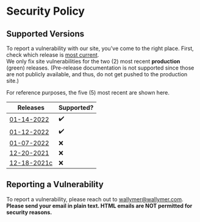 # Security Policy

## Supported Versions
To report a vulnerability with our site, you've come to the right place. First, check which release is [most current](https://github.com/Wallymer/unicorndocs/releases).  
We only fix site vulnerabilities for the two (2) most recent **production** (green) releases. (Pre-release documentation is not supported since those are not publicly available, and thus, do not get pushed to the production site.)  

For reference purposes, the five (5) most recent are shown here.

| Releases | Supported?          |
| ------- | ------------------ |
| [01-14-2022](https://github.com/Wallymer/unicorndocs/tree/prod/01-14-2022) | :heavy_check_mark: |
| [01-12-2022](https://github.com/Wallymer/unicorndocs/tree/prod/01-12-2022) | :heavy_check_mark: |
| [01-07-2022](https://github.com/Wallymer/unicorndocs/tree/prod/01-07-2022) | :x: |
| [12-20-2021](https://github.com/Wallymer/unicorndocs/tree/prod/12-20-2021) | :x: |
| [12-18-2021c](https://github.com/Wallymer/unicorndocs/tree/prod/12-18-2021c) | :x: |

## Reporting a Vulnerability

To report a vulnerability, please reach out to [wallymer@wallymer.com](mailto:wallymer@wallymer.com). **Please send your email in plain text. HTML emails are NOT permitted for security reasons.**
